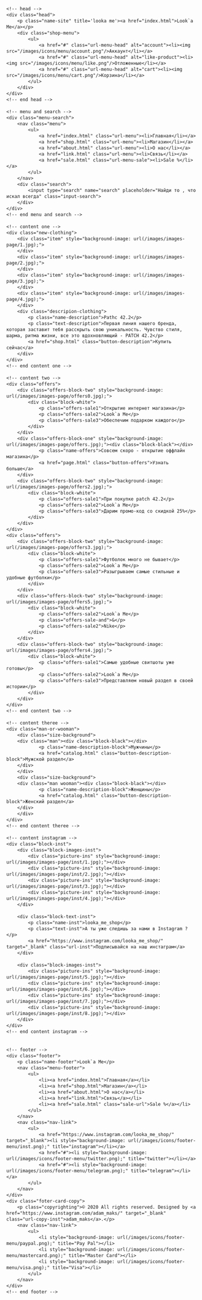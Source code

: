 <!DOCTYPE html>
<html>
<head lang="ru">
	<meta charset="UTF-8">
	<title>Look`a Me - my project</title>
	<link rel="stylesheet" type="text/css" href="/css/default.css">
	<link rel="stylesheet" type="text/css" href="/css/shop.css">
	<link rel="stylesheet" type="text/css" href="/css/about.css">
	<link rel="stylesheet" type="text/css" href="/css/page.css">
	<link rel="stylesheet" type="text/css" href="/css/link.css">
	<link rel="stylesheet" type="text/css" href="/css/fonts.css">
	<link rel="shortcut icon" href="favicon.jpg" type="image/jpg">
	<meta name="viewport" content="width=device-width, initial-scale=1">
</head>
<body>
<div class="container">

	<!-- head -->
	<div class="head">
		<p class="name-site" title='looka me'><a href="index.html">Look`a Me</a></p>
		<div class="shop-menu">
			<ul>
				<a href="#" class="url-menu-head" alt="account"><li><img src="/images/icons/menu/account.png"/>Аккаунт</li></a>
				<a href="#" class="url-menu-head" alt="like-product"><li><img src="/images/icons/menu/like.png"/>Отложенные</li></a>
				<a href="#" class="url-menu-head" alt="cart"><li><img src="/images/icons/menu/cart.png"/>Корзина</li></a>
			</ul>
		</div>
	</div>
	<!-- end head -->

	<!-- menu and search -->
	<div class="menu-search">
		<nav class="menu">
			<ul>
				<a href="index.html" class="url-menu"><li>Главная</li></a>
				<a href="shop.html" class="url-menu"><li>Магазин</li></a>
				<a href="about.html" class="url-menu"><li>О нас</li></a>
				<a href="link.html" class="url-menu"><li>Связь</li></a>
				<a href="sale.html" class="url-menu-sale"><li>Sale %</li></a>
			</ul>
		</nav>
		<div class="search">
			<input type="search" name="search" placeholder="Найди то , что искал всегда" class="input-search">
		</div>
	</div>
	<!-- end menu and search -->

	<!-- content one -->
	<div class="new-clothing">
		<div class="item" style="background-image: url(/images/images-page/1.jpg);">
		</div>
		<div class="item" style="background-image: url(/images/images-page/2.jpg);">
		</div>
		<div class="item" style="background-image: url(/images/images-page/3.jpg);">
		</div>
		<div class="item" style="background-image: url(/images/images-page/4.jpg);">
		</div>
		<div class="descripion-clothing">
			<p class="name-description">Pathc 42.2</p>
			<p class="text-description">Первая линия нашего бренда, которая заставит тебя расскрыть свою уникальность. Чувство стиля, шарма, ритма жизни, все это вдохновляющий - PATCH 42.2</p>
			<a href="shop.html" class="button-description">Купить сейчас</a>
		</div>
	</div>
	<!-- end content one -->

	<!-- content two -->
	<div class="offers">
		<div class="offers-block-two" style="background-image: url(/images/images-page/offers0.jpg);">
			<div class="block-white">
				<p class="offers-sale1">Открытие интернет магазина</p>
				<p class="offers-sale2">Look`a Me</p>
				<p class="offers-sale3">Обеспечим подарком каждого</p>
			</div>
		</div>
		<div class="offers-block-one" style="background-image: url(/images/images-page/offers.jpg);"><div class="block-black"></div>
				<p class="name-offers">Совсем скоро - открытие оффлайн магазина</p>
				<a href="page.html" class="button-offers">Узнать больше</a>
		</div>
		<div class="offers-block-two" style="background-image: url(/images/images-page/offers2.jpg);">
			<div class="block-white">
				<p class="offers-sale1">При покупке patch 42.2</p>
				<p class="offers-sale2">Look`a Me</p>
				<p class="offers-sale3">Дарим промо-код со скидкой 25%</p>
			</div>
		</div>
	</div>
	<div class="offers">
		<div class="offers-block-two" style="background-image: url(/images/images-page/offers3.jpg);">
			<div class="block-white">
				<p class="offers-sale1">Футболок много не бывает</p>
				<p class="offers-sale2">Look`a Me</p>
				<p class="offers-sale3">Разыгрываем самые стильные и удобные футболки</p>
			</div>
		</div>
		<div class="offers-block-two" style="background-image: url(/images/images-page/offers5.jpg);">
			<div class="block-white">
				<p class="offers-sale2">Look`a Me</p>
				<p class="offers-sale-and">&</p>
				<p class="offers-sale2">Nike</p>
			</div>
		</div>
		<div class="offers-block-two" style="background-image: url(/images/images-page/offers4.jpg);">
			<div class="block-white">
				<p class="offers-sale1">Самые удобные свитшоты уже готовы</p>
				<p class="offers-sale2">Look`a Me</p>
				<p class="offers-sale3">Представляем новый раздел в своей истории</p>
			</div>
		</div>
	</div>
	<!-- end content two -->

	<!-- content theree -->
	<div class="man-or-wooman">
		<div class="size-background">
		<div class="man"><div class="block-black"></div>
				<p class="name-description-block">Мужчины</p>
				<a href="catalog.html" class="button-description-block">Мужской раздел</a>
		</div>
		</div>
		<div class="size-background">
		<div class="man wooman"><div class="block-black"></div>
				<p class="name-description-block">Женщины</p>
				<a href="catalog.html" class="button-description-block">Женский раздел</a>
		</div>
		</div>
	</div>
	<!-- end content theree -->

	<!-- content instagram -->
	<div class="block-inst">
		<div class="block-images-inst">
			<div class="picture-ins" style="background-image: url(/images/images-page/inst/1.jpg);"></div>
			<div class="picture-ins" style="background-image: url(/images/images-page/inst/2.jpg);"></div>
			<div class="picture-ins" style="background-image: url(/images/images-page/inst/3.jpg);"></div>
			<div class="picture-ins" style="background-image: url(/images/images-page/inst/4.jpg);"></div>
		</div>

		<div class="block-text-inst">
			<p class="name-inst">looka_me_shop</p>
			<p class="text-inst">А ты уже следишь за нами в Instagram ?</p>
			<a href="https://www.instagram.com/looka_me_shop/" target="_blank" class="url-inst">Подписывайся на наш инстаграм</a>
		</div>

		<div class="block-images-inst">
			<div class="picture-ins" style="background-image: url(/images/images-page/inst/5.jpg);"></div>
			<div class="picture-ins" style="background-image: url(/images/images-page/inst/6.jpg);"></div>
			<div class="picture-ins" style="background-image: url(/images/images-page/inst/7.jpg);"></div>
			<div class="picture-ins" style="background-image: url(/images/images-page/inst/8.jpg);"></div>
		</div>
	</div>
	<!-- end content instagram -->


	<!-- footer -->
	<div class="footer">
		<p class="name-footer">Look`a Me</p>
		<nav class="menu-footer">
			<ul>
				<li><a href="index.html">Главная</a></li>
				<li><a href="shop.html">Магазин</a></li>
				<li><a href="about.html">О нас</a></li>
				<li><a href="link.html">Связь</a></li>
				<li><a href="sale.html" class="sale-url">Sale %</a></li>
			</ul>
		</nav>
		<nav class="nav-link">
			<ul>
				<a href="https://www.instagram.com/looka_me_shop/" target="_blank"><li style="background-image: url(/images/icons/footer-menu/inst.png);" title="instagram"></li></a>
				<a href="#"><li style="background-image: url(/images/icons/footer-menu/twitter.png);" title="twitter"></li></a>
				<a href="#"><li style="background-image: url(/images/icons/footer-menu/telegram.png);" title="telegram"></li></a>
			</ul>
		</nav>
	</div>
	<div class="foter-card-copy">
		<p class="copyrighting">© 2020 All rights reserved. Designed by <a href="https://www.instagram.com/adam_maks/" target="_blank" class="url-copy-inst">adam_maks</a>.</p>
		<nav class="nav-link">
			<ul>
				<li style="background-image: url(/images/icons/footer-menu/paypal.png);" title="Pay Pal"></li>
				<li style="background-image: url(/images/icons/footer-menu/mastercard.png);" title="Master Card"></li>
				<li style="background-image: url(/images/icons/footer-menu/visa.png);" title="Visa"></li>
			</ul>
		</nav>
	</div>
	<!-- end footer -->
</body>
</html>
